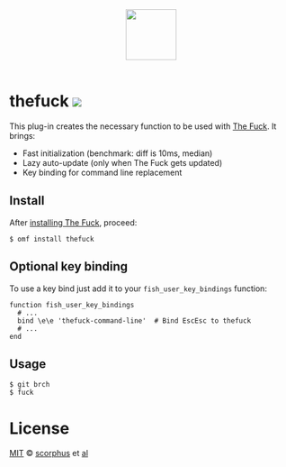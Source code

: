 <div align="center">
  <a href="http://github.com/oh-my-fish/oh-my-fish">
  <img width=90px  src="https://cloud.githubusercontent.com/assets/8317250/8510172/f006f0a4-230f-11e5-98b6-5c2e3c87088f.png">
  </a>
</div>
<br>

# thefuck ![][license-badge]

This plug-in creates the necessary function to be used with [The Fuck][thefuck].
It brings:

- Fast initialization (benchmark: diff is 10ms, median)
- Lazy auto-update (only when The Fuck gets updated)
- Key binding for command line replacement

## Install

After [installing The Fuck][thefuck-install], proceed:

```fish
$ omf install thefuck
```

## Optional key binding

To use a key bind just add it to your `fish_user_key_bindings` function:

```fish
function fish_user_key_bindings
  # ...
  bind \e\e 'thefuck-command-line'  # Bind EscEsc to thefuck
  # ...
end
```

## Usage

```fish
$ git brch
$ fuck
```

# License

[MIT][mit] © [scorphus][author] et [al][contributors]

[thefuck]: https://github.com/nvbn/thefuck
[thefuck-install]: https://github.com/nvbn/thefuck/#requirements
[mit]: http://opensource.org/licenses/MIT
[author]: https://github.com/scorphus
[contributors]: https://github.com/oh-my-fish/plugin-thefuck/graphs/contributors
[omf-link]: https://www.github.com/oh-my-fish/oh-my-fish
[license-badge]: https://img.shields.io/badge/license-MIT-007EC7.svg?style=flat-square
